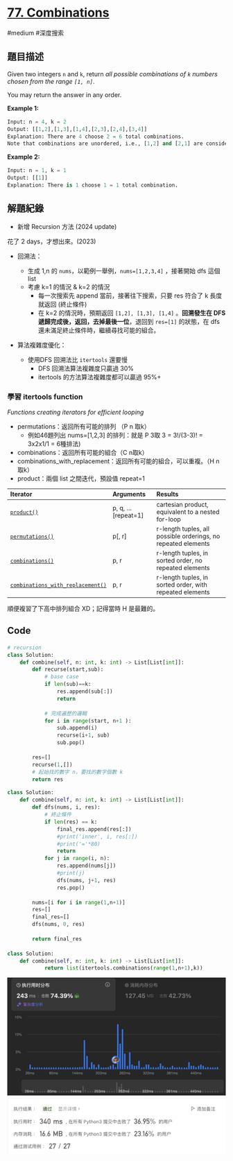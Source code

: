 # [77. Combinations](https://leetcode.cn/problems/combinations/)

#medium #深度搜索



## 題目描述

Given two integers `n` and `k`, return *all possible combinations of `k` numbers chosen from the range `[1, n]`*.

You may return the answer in any order.



**Example 1:**

```python
Input: n = 4, k = 2
Output: [[1,2],[1,3],[1,4],[2,3],[2,4],[3,4]]
Explanation: There are 4 choose 2 = 6 total combinations.
Note that combinations are unordered, i.e., [1,2] and [2,1] are considered to be the same combination.

```

**Example 2:**

```python
Input: n = 1, k = 1
Output: [[1]]
Explanation: There is 1 choose 1 = 1 total combination.

```



## 解題紀錄
* 新增 Recursion 方法 (2024 update)



花了 2 days，才想出來。(2023)

* 回溯法：

  * 生成 1,n 的 `nums`，以範例一舉例，`nums=[1,2,3,4]` ，接著開始 dfs 這個 list 
  * 考慮 k=1 的情況 & k=2 的情況
    * 每一次搜索先 append 當前，接著往下搜索，只要 res 符合了 k 長度就返回 (終止條件)
    * 在 k=2 的情況時，預期返回 `[1,2], [1,3], [1,4]` 。**回溯發生在 DFS 遞歸完成後，返回，去掉最後一位**，退回到 `res=[1]` 的狀態，在 dfs 還未滿足終止條件時，繼續尋找可能的組合。

  

* 算法複雜度優化：

  * 使用DFS 回溯法比 `itertools` 還要慢
    * DFS 回溯法算法複雜度只贏過 30% 
    * itertools 的方法算法複雜度都可以贏過 95%+

### 學習 itertools function

*Functions creating iterators for efficient looping*

* permutations：返回所有可能的排列 （P n 取k）
  * 例如46題列出 nums=[1,2,3] 的排列：就是 P 3取 3 = 3!/(3-3)! = 3x2x1/1 = 6種排法)
* combinations：返回所有可能的組合（C n取k）
* combinations_with_replacement：返回所有可能的組合，可以重複。（H n 取k）
* product：兩個 list 之間迭代，預設值 repeat=1

| Iterator                                                     | Arguments          | Results                                                      |
| :----------------------------------------------------------- | :----------------- | :----------------------------------------------------------- |
| [`product()`](https://docs.python.org/3/library/itertools.html#itertools.product) | p, q, … [repeat=1] | cartesian product, equivalent to a nested for-loop           |
| [`permutations()`](https://docs.python.org/3/library/itertools.html#itertools.permutations) | p[, r]             | r-length tuples, all possible orderings, no repeated elements |
| [`combinations()`](https://docs.python.org/3/library/itertools.html#itertools.combinations) | p, r               | r-length tuples, in sorted order, no repeated elements       |
| [`combinations_with_replacement()`](https://docs.python.org/3/library/itertools.html#itertools.combinations_with_replacement) | p, r               | r-length tuples, in sorted order, with repeated elements     |

順便複習了下高中排列組合 XD；記得當時 H 是最難的。




## Code
```python
# recursion
class Solution:
    def combine(self, n: int, k: int) -> List[List[int]]:
        def recurse(start,sub):
            # base case
            if len(sub)==k:
                res.append(sub[:])
                return
            
            # 完成遍歷的邏輯
            for i in range(start, n+1 ):
                sub.append(i)
                recurse(i+1, sub)
                sub.pop()        
        
        res=[]
        recurse(1,[])
        # 起始找的數字 n，要找的數字個數 k
        return res
```


```python
class Solution:
    def combine(self, n: int, k: int) -> List[List[int]]:
        def dfs(nums, i, res):
            # 終止條件
            if len(res) == k:
                final_res.append(res[:])
                #print('inner', i, res[:])
                #print('='*80)
                return
            for j in range(i, n):
                res.append(nums[j])
                #print(j)
                dfs(nums, j+1, res)
                res.pop()
                    
        nums=[i for i in range(1,n+1)]
        res=[]
        final_res=[]
        dfs(nums, 0, res)
        
        return final_res
      
class Solution:
    def combine(self, n: int, k: int) -> List[List[int]]:
            return list(itertools.combinations(range(1,n+1),k))
```
![img_ac2](https://github.com/youngmihuang/leetcode-python/blob/main/img/77.combinations_recursion.png)
![img_ac](https://github.com/youngmihuang/leetcode-python/blob/main/img/77.combinations_ac.png)
